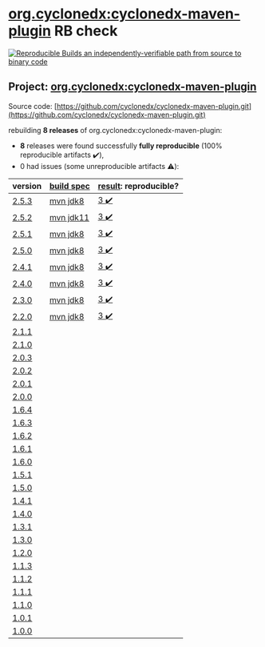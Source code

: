 [org.cyclonedx:cyclonedx-maven-plugin](https://search.maven.org/artifact/org.cyclonedx/cyclonedx-maven-plugin/) RB check
=======

[![Reproducible Builds](https://reproducible-builds.org/images/logos/rb.svg) an independently-verifiable path from source to binary code](https://reproducible-builds.org/)

## Project: [org.cyclonedx:cyclonedx-maven-plugin](https://search.maven.org/artifact/org.cyclonedx/cyclonedx-maven-plugin/)

Source code: [https://github.com/cyclonedx/cyclonedx-maven-plugin.git](https://github.com/cyclonedx/cyclonedx-maven-plugin.git)

rebuilding **8 releases** of org.cyclonedx:cyclonedx-maven-plugin:
- **8** releases were found successfully **fully reproducible** (100% reproducible artifacts :heavy_check_mark:),
- 0 had issues (some unreproducible artifacts :warning:):

| version | [build spec](BUILDSPEC.md) | [result](https://reproducible-builds.org/docs/jvm/): reproducible? |
| -- | --------- | ------ |
| [2.5.3](https://search.maven.org/artifact/org.cyclonedx/cyclonedx-maven-plugin/2.5.3/pom) | [mvn jdk8](cyclonedx-maven-plugin-2.5.3.buildspec) | [3 :heavy_check_mark: ](cyclonedx-maven-plugin-2.5.3.buildcompare) |
| [2.5.2](https://search.maven.org/artifact/org.cyclonedx/cyclonedx-maven-plugin/2.5.2/pom) | [mvn jdk11](cyclonedx-maven-plugin-2.5.2.buildspec) | [3 :heavy_check_mark: ](cyclonedx-maven-plugin-2.5.2.buildcompare) |
| [2.5.1](https://search.maven.org/artifact/org.cyclonedx/cyclonedx-maven-plugin/2.5.1/pom) | [mvn jdk8](cyclonedx-maven-plugin-2.5.1.buildspec) | [3 :heavy_check_mark: ](cyclonedx-maven-plugin-2.5.1.buildcompare) |
| [2.5.0](https://search.maven.org/artifact/org.cyclonedx/cyclonedx-maven-plugin/2.5.0/pom) | [mvn jdk8](cyclonedx-maven-plugin-2.5.0.buildspec) | [3 :heavy_check_mark: ](cyclonedx-maven-plugin-2.5.0.buildcompare) |
| [2.4.1](https://search.maven.org/artifact/org.cyclonedx/cyclonedx-maven-plugin/2.4.1/pom) | [mvn jdk8](cyclonedx-maven-plugin-2.4.1.buildspec) | [3 :heavy_check_mark: ](cyclonedx-maven-plugin-2.4.1.buildcompare) |
| [2.4.0](https://search.maven.org/artifact/org.cyclonedx/cyclonedx-maven-plugin/2.4.0/pom) | [mvn jdk8](cyclonedx-maven-plugin-2.4.0.buildspec) | [3 :heavy_check_mark: ](cyclonedx-maven-plugin-2.4.0.buildcompare) |
| [2.3.0](https://search.maven.org/artifact/org.cyclonedx/cyclonedx-maven-plugin/2.3.0/pom) | [mvn jdk8](cyclonedx-maven-plugin-2.3.0.buildspec) | [3 :heavy_check_mark: ](cyclonedx-maven-plugin-2.3.0.buildcompare) |
| [2.2.0](https://search.maven.org/artifact/org.cyclonedx/cyclonedx-maven-plugin/2.2.0/pom) | [mvn jdk8](cyclonedx-maven-plugin-2.2.0.buildspec) | [3 :heavy_check_mark: ](cyclonedx-maven-plugin-2.2.0.buildcompare) |
| [2.1.1](https://search.maven.org/artifact/org.cyclonedx/cyclonedx-maven-plugin/2.1.1/pom) | | |
| [2.1.0](https://search.maven.org/artifact/org.cyclonedx/cyclonedx-maven-plugin/2.1.0/pom) | | |
| [2.0.3](https://search.maven.org/artifact/org.cyclonedx/cyclonedx-maven-plugin/2.0.3/pom) | | |
| [2.0.2](https://search.maven.org/artifact/org.cyclonedx/cyclonedx-maven-plugin/2.0.2/pom) | | |
| [2.0.1](https://search.maven.org/artifact/org.cyclonedx/cyclonedx-maven-plugin/2.0.1/pom) | | |
| [2.0.0](https://search.maven.org/artifact/org.cyclonedx/cyclonedx-maven-plugin/2.0.0/pom) | | |
| [1.6.4](https://search.maven.org/artifact/org.cyclonedx/cyclonedx-maven-plugin/1.6.4/pom) | | |
| [1.6.3](https://search.maven.org/artifact/org.cyclonedx/cyclonedx-maven-plugin/1.6.3/pom) | | |
| [1.6.2](https://search.maven.org/artifact/org.cyclonedx/cyclonedx-maven-plugin/1.6.2/pom) | | |
| [1.6.1](https://search.maven.org/artifact/org.cyclonedx/cyclonedx-maven-plugin/1.6.1/pom) | | |
| [1.6.0](https://search.maven.org/artifact/org.cyclonedx/cyclonedx-maven-plugin/1.6.0/pom) | | |
| [1.5.1](https://search.maven.org/artifact/org.cyclonedx/cyclonedx-maven-plugin/1.5.1/pom) | | |
| [1.5.0](https://search.maven.org/artifact/org.cyclonedx/cyclonedx-maven-plugin/1.5.0/pom) | | |
| [1.4.1](https://search.maven.org/artifact/org.cyclonedx/cyclonedx-maven-plugin/1.4.1/pom) | | |
| [1.4.0](https://search.maven.org/artifact/org.cyclonedx/cyclonedx-maven-plugin/1.4.0/pom) | | |
| [1.3.1](https://search.maven.org/artifact/org.cyclonedx/cyclonedx-maven-plugin/1.3.1/pom) | | |
| [1.3.0](https://search.maven.org/artifact/org.cyclonedx/cyclonedx-maven-plugin/1.3.0/pom) | | |
| [1.2.0](https://search.maven.org/artifact/org.cyclonedx/cyclonedx-maven-plugin/1.2.0/pom) | | |
| [1.1.3](https://search.maven.org/artifact/org.cyclonedx/cyclonedx-maven-plugin/1.1.3/pom) | | |
| [1.1.2](https://search.maven.org/artifact/org.cyclonedx/cyclonedx-maven-plugin/1.1.2/pom) | | |
| [1.1.1](https://search.maven.org/artifact/org.cyclonedx/cyclonedx-maven-plugin/1.1.1/pom) | | |
| [1.1.0](https://search.maven.org/artifact/org.cyclonedx/cyclonedx-maven-plugin/1.1.0/pom) | | |
| [1.0.1](https://search.maven.org/artifact/org.cyclonedx/cyclonedx-maven-plugin/1.0.1/pom) | | |
| [1.0.0](https://search.maven.org/artifact/org.cyclonedx/cyclonedx-maven-plugin/1.0.0/pom) | | |
